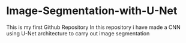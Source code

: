 # Image-Segmentation-with-U-Net
This is my first Github Repository
In this repository i have made a CNN using U-Net architecture to carry out image segmentation
